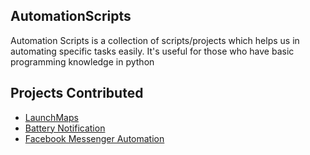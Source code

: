 <h2>AutomationScripts</h2>

Automation Scripts is a collection of scripts/projects which helps us in automating specific tasks easily. It's useful for those who have basic programming knowledge in python

<h2>Projects Contributed</h2>

- [LaunchMaps](https://github.com/prathimacode-hub/Awesome_Python_Scripts/tree/main/AutomationScripts/LaunchMaps)
- [Battery Notification](https://github.com/prathimacode-hub/Awesome_Python_Scripts/tree/main/AutomationScripts/Battery%20Notification)
- [Facebook Messenger Automation](https://github.com/prathimacode-hub/Awesome_Python_Scripts/tree/main/AutomationScripts/Facebook%20Messenger%20Automation)
